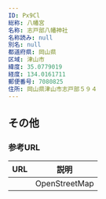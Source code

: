 ```yaml
---
ID: Px9Cl
総称: 八幡宮
名称: 志戸部八幡神社
名称読み: null
別名: null
都道府県: 岡山県
区域: 津山市
緯度: 35.0779019
経度: 134.0161711
郵便番号: 7080825
住所: 岡山県津山市志戸部５９４
---
```


## その他

### 参考URL

| URL | 説明          |
| --- | ------------- |
|     | OpenStreetMap |

